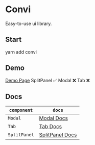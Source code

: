 # Convi
Easy-to-use ui library.

## Start
yarn add convi

## Demo
[Demo Page](https://voluble-halva-4ebc2f.netlify.app/)
SplitPanel ✅
Modal ❌
Tab ❌

## Docs
|`component`|`docs`|
|---|---|
|`Modal`|[Modal Docs](https://github.com/DoMyBestFor/convi/tree/main/src/docs/modal)
|`Tab`|[Tab Docs](https://github.com/DoMyBestFor/convi/tree/main/src/docs/tab)
|`SplitPanel`|[SplitPanel Docs](https://github.com/DoMyBestFor/convi/tree/main/src/docs/splitpanel)
